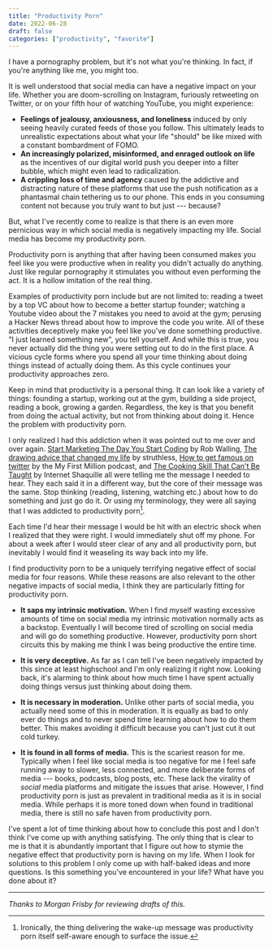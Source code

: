 ```yaml
---
title: "Productivity Porn"
date: 2022-06-28
draft: false
categories: ["productivity", "favorite"]
---
```


I have a pornography problem, but it's not what you're thinking. In fact, if you're anything like me, you might too.

It is well understood that social media can have a negative impact on your life. Whether you are doom-scrolling on Instagram, furiously retweeting on Twitter, or on your fifth hour of watching YouTube, you might experience:

- **Feelings of jealousy, anxiousness, and loneliness** induced by only seeing heavily curated feeds of those you follow. This ultimately leads to unrealistic expectations about what your life "should" be like mixed with a constant bombardment of FOMO.
- **An increasingly polarized, misinformed, and enraged outlook on life** as the incentives of our digital world push you deeper into a filter bubble, which might even lead to radicalization.
- **A crippling loss of time and agency** caused by the addictive and distracting nature of these platforms that use the push notification as a phantasmal chain tethering us to our phone. This ends in you consuming content not because you truly want to but just --- because?

But, what I've recently come to realize is that there is an even more pernicious way in which social media is negatively impacting my life. Social media has become my productivity porn.

Productivity porn is anything that after having been consumed makes you feel like you were productive when in reality you didn't actually do anything. Just like regular pornography it stimulates you without even performing the act. It is a hollow imitation of the real thing.

Examples of productivity porn include but are not limited to: reading a tweet by a top VC about how to become a better startup founder; watching a Youtube video about the 7 mistakes you need to avoid at the gym; perusing a Hacker News thread about how to improve the code you write. All of these activities deceptively make you feel like you've done something productive. "I just learned something new", you tell yourself. And while this is true, you never actually did the thing you were setting out to do in the first place. A vicious cycle forms where you spend all your time thinking about doing things instead of actually doing them. As this cycle continues your productivity approaches zero.

Keep in mind that productivity is a personal thing. It can look like a variety of things: founding a startup, working out at the gym, building a side project, reading a book, growing a garden. Regardless, the key is that you benefit from doing the actual activity, but not from thinking about doing it. Hence the problem with productivity porn.

I only realized I had this addiction when it was pointed out to me over and over again. [Start Marketing The Day You Start Coding](https://robwalling.com/assets/ebook.pdf) by Rob Walling, [The drawing advice that changed my life](https://www.youtube.com/watch?v=M6NsEDwHHiE&t=512s&ab_channel=struthless) by struthless, [How to get famous on twitter](https://podcasts.apple.com/us/podcast/how-to-get-famous-on-twitter-and-other-listener-questions/id1469759170?i=1000558020601) by the My First Million podcast, and [The Cooking Skill That Can't Be Taught](https://www.youtube.com/watch?v=gYwkKaK5yeQ&ab_channel=InternetShaquille) by Internet Shaquille all were telling me the message I needed to hear. They each said it in a different way, but the core of their message was the same. Stop thinking (reading, listening, watching etc.) about how to do something and just go do it. Or using my terminology, they were all saying that I was addicted to productivity porn[^1].

Each time I'd hear their message I would be hit with an electric shock when I realized that they were right. I would immediately shut off my phone. For about a week after I would steer clear of any and all productivity porn, but inevitably I would find it weaseling its way back into my life.

I find productivity porn to be a uniquely terrifying negative effect of social media for four reasons. While these reasons are also relevant to the other negative impacts of social media, I think they are particularly fitting for productivity porn.

- **It saps my intrinsic motivation.** When I find myself wasting excessive amounts of time on social media my intrinsic motivation normally acts as a backstop. Eventually I will become tired of scrolling on social media and will go do something productive. However, productivity porn short circuits this by making me think I was being productive the entire time.

- **It is very deceptive.** As far as I can tell I've been negatively impacted by this since at least highschool and I'm only realizing it right now. Looking back, it's alarming to think about how much time I have spent actually doing things versus just thinking about doing them.
- **It is necessary in moderation.** Unlike other parts of social media, you actually need some of this in moderation. It is equally as bad to only ever do things and to never spend time learning about how to do them better. This makes avoiding it difficult because you can't just cut it out cold turkey.

- **It is found in all forms of media.** This is the scariest reason for me. Typically when I feel like social media is too negative for me I feel safe running away to slower, less connected, and more deliberate forms of media --- books, podcasts, blog posts, etc. These lack the virality of _social_ media platforms and mitigate the issues that arise. However, I find productivity porn is just as prevalent in traditional media as it is in social media. While perhaps it is more toned down when found in traditional media, there is still no safe haven from productivity porn.

I've spent a lot of time thinking about how to conclude this post and I don't think I've come up with anything satisfying. The only thing that is clear to me is that it is abundantly important that I figure out how to stymie the negative effect that productivity porn is having on my life. When I look for solutions to this problem I only come up with half-baked ideas and more questions. Is this something you've encountered in your life? What have you done about it?

---

_Thanks to Morgan Frisby for reviewing drafts of this._

[^1]: Ironically, the thing delivering the wake-up message was productivity porn itself self-aware enough to surface the issue.

